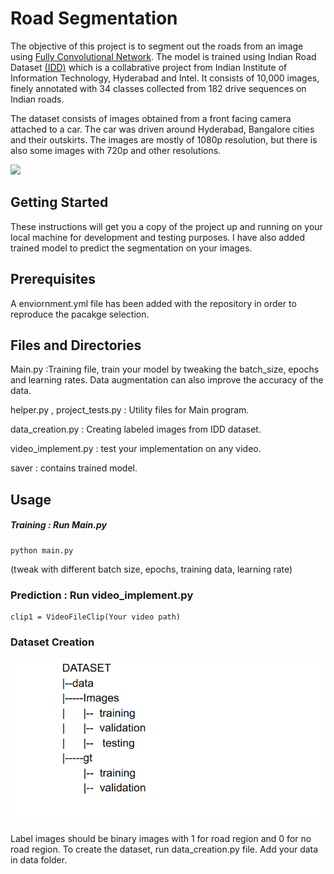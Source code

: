 # Road Segmentation
The objective of this project is to segment out the roads from an image using [Fully Convolutional Network](https://people.eecs.berkeley.edu/~jonlong/long_shelhamer_fcn.pdf). The model is trained using Indian Road Dataset [(IDD)](https://idd.insaan.iiit.ac.in/) which is a collabrative project from  Indian Institute of Information Technology, Hyderabad and Intel. It consists of 10,000 images, finely annotated with 34 classes collected from 182 drive sequences on Indian roads. 

The dataset consists of images obtained from a front facing camera attached to a car. The car was driven around Hyderabad, Bangalore cities and their outskirts. The images are mostly of 1080p resolution, but there is also some images with 720p and other resolutions.

![](https://github.com/preetkhaturia/Road_Segmentation-/blob/master/Images/detection.gif)

## Getting Started
These instructions will get you a copy of the project up and running on your local machine for development and testing purposes. I have also added trained model to predict the segmentation on your images.

## Prerequisites
A enviornment.yml file has been added with the repository in order to reproduce the pacakge selection. 

## Files and Directories 
Main.py :Training file, train your model by tweaking the batch_size, epochs and learning rates. Data augmentation can also improve the accuracy of the data. 

helper.py , project_tests.py : Utility files for Main program.

data_creation.py : Creating labeled images from IDD dataset.

video_implement.py : test your implementation on any video.

saver : contains trained model.


## Usage 
##### Training : Run Main.py 
```
python main.py
```
(tweak with different batch size, epochs, training data, learning rate)
### Prediction : Run video_implement.py
```
clip1 = VideoFileClip(Your video path)
```
### Dataset Creation
![alt text](https://github.com/preetkhaturia/Road_Segmentation-/blob/master/Images/dataset.png "Logo Title Text 1")

Label images should be binary images with 1 for road region and 0 for no road region.
To create the dataset, run data_creation.py file. Add your data in data folder.



